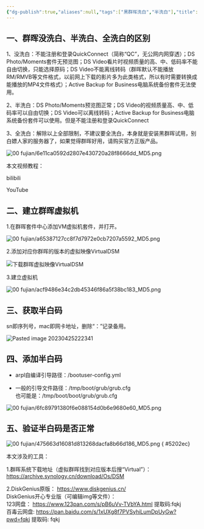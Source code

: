 ```yaml
---
{"dg-publish":true,"aliases":null,"tags":["黑群晖洗白","半洗白"],"title":"黑群晖洗白和半洗白","permalink":"/0102///","dgPassFrontmatter":true,"noteIcon":""}
---
```


## 一、群晖没洗白、半洗白、全洗白的区别

1、没洗白：不能注册和登录QuickConnect（简称“QC”，无公网内网穿透）；DS Photo/Moments套件无预览图；DS Video看片时视频质量的高、中、低码率不能自由切换，只能选择原码；DS Video不能离线转码（群晖默认不能播放RM/RMVB等文件格式，以前网上下载的影片多为此类格式，所以有时需要转换成能播放的MP4文件格式）；Active Backup for Business电脑系统备份套件无法使用。

2、半洗白：DS Photo/Moments预览图正常；DS Video的视频质量高、中、低码率可以自由切换；DS Video可以离线转码；Active Backup for Business电脑系统备份套件可以使用。但是不能注册和登录QuickConnect

3、全洗白：解除以上全部限制，不建议要全洗白，本身就是安装黑群晖试用，别白嫖人家的服务器了，如果觉得群晖好用，请购买官方正版产品。

![00 fujian/6e11ca0592d2807e430720a28f8666dd_MD5.png](/img/user/00%20fujian/6e11ca0592d2807e430720a28f8666dd_MD5.png)

本文视频教程：

bilibili

YouTube

## 二、建立群晖虚拟机

1.在群晖套件中心添加VM虚拟机套件，并打开。

![00 fujian/a65387127cc8f7d7972e0cb7207a5592_MD5.png](/img/user/00%20fujian/a65387127cc8f7d7972e0cb7207a5592_MD5.png)

2.添加对应你群晖的版本的虚拟映像VirtualDSM

![下载群晖虚拟映像VirtualDSM](https://www.fqkeji.net/wp-content/uploads/2023/03/image-4-1024x537.png)

3.建立虚拟机

![00 fujian/acf9486e34c2db45346f86a5f38bc183_MD5.png](/img/user/00%20fujian/acf9486e34c2db45346f86a5f38bc183_MD5.png)

## 三、获取半白码

sn即序列号，mac即网卡地址，删除“：”记录备用。

![Pasted image 20230425222341](E:/caiweili/00%20fujian/Pasted%20image%2020230425222341.png)
## 四、添加半白码

-   arpl自编译引导路径：/bootuser-config.yml

-   一般的引导文件路径：/tmp/boot/grub/grub.cfg  
    也可能是：/tmp/boot/boot/grub/grub.cfg

![00 fujian/6fc89791380f6e088154d0b6e9680e60_MD5.png](/img/user/00%20fujian/6fc89791380f6e088154d0b6e9680e60_MD5.png)

## 五、验证半白码是否正常

![00 fujian/475663d16081d813268dacfa8b66d186_MD5.png](/img/user/00%20fujian/475663d16081d813268dacfa8b66d186_MD5.png)
{ #5202ec}


本文涉及的工具：

1.群晖系统下载地址（虚拟群晖找到对应版本后搜“Virtual”）：  
https://archive.synology.cn/download/Os/DSM

2.DiskGenius原版： https://www.diskgenius.cn/  
DiskGenius开心专业版（可编辑img等文件）：  
123网盘： https://www.123pan.com/s/pB6uVv-TVbYA.html 提取码:fqkj  
百毒云网盘: https://pan.baidu.com/s/1xUXg8f7PVSyhiLumDpUyGw?pwd=fqkj 提取码: fqkj